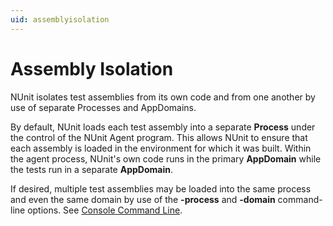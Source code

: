 ```yaml
---
uid: assemblyisolation
---
```


# Assembly Isolation

NUnit isolates test assemblies from its own code and from one another
by use of separate Processes and AppDomains.

By default, NUnit loads each test assembly into a separate **Process**
under the control of the NUnit Agent
program. This allows NUnit to ensure that each assembly is loaded in the environment
for which it was built. Within the agent process, NUnit's own code runs in the primary
**AppDomain** while the tests run in a separate **AppDomain**.

If desired, multiple test assemblies may be loaded into the same process and
even the same domain by use of the **-process** and **-domain** command-line
options. See [Console Command Line](xref:ConsoleCommandLine).
